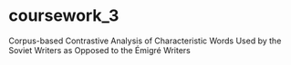 # coursework_3
Corpus-based Contrastive Analysis of Characteristic Words Used by the Soviet Writers as Opposed to the Émigré Writers
